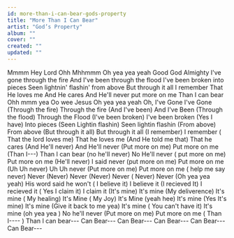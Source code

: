 ```yaml
---
id: more-than-i-can-bear-gods-property
title: "More Than I Can Bear"
artist: "God’s Property"
album: ""
cover: ""
created: ""
updated: ""
---
```


Mmmm Hey Lord
Ohh Mhhmmm
Oh yea yea yeah
Good God Almighty
I've gone through the fire
And I've been through the flood
I've been broken into pieces
Seen lightnin' flashin' from above
But through it all I remember
That He loves me
And He cares
And He'll never put more on me
Than I can bear
Ohh mmm yea
Oo wee Jesus
Oh yea yea yeah
Oh, I've Gone
I've Gone
(Through the fire)
Through the fire
(And I've been)
And I've Been
(Through the flood)
Through the Flood
(I've been broken)
I've been broken
(Yes I have)
Into pieces
(Seen Lightin flashin)
Seen lightin flashin
(From above)
From above
(But through it all)
But through it all
(I remember)
I remember
( That the lord loves me)
That he loves me
(And He told me that)
That he cares
(And He'll never)
And He'll never
(Put more on me)
Put more on me
(Than I---)
Than I can bear
(no he'll never)
No He'll never
( put more on me)
Put more on me
(He'll never)
I said never
(put more on me)
Put more on me
(Uh Uh never)
Uh Uh never
(Put more on me)
Put more on me
( help me say never)
Never
(Never)
Never
(Never)
Never
( Never)
Never
(Oh yea yea yeah)
His word said he won't
( I believe it)
I believe it
(I recieved It)
I recieved it
( Yes I claim it)
I claim it
(It's mine)
It's mine
(My deliverence)
It's mine
( My healing)
It's Mine
( My Joy)
It's Mine
(yeah hee)
It's mine
(Yes It's mine)
It's mine
(Give it back to me yea)
It's mine
( You can't have it)
It's mine
(oh yea yea )
No he'll never
(Put more on me)
Put more on me
( Than I---- )
Than I can bear---
Can Bear---
Can Bear---
Can Bear---
Can Bear---
Can Bear---